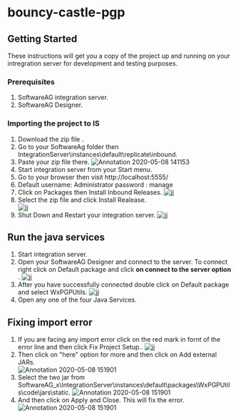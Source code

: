 # bouncy-castle-pgp

## Getting Started
These instructions will get you a copy of the project up and running on your intregration server for development and testing purposes.
### Prerequisites
1. SoftwareAG integration server.
2. SoftwareAG Designer.
### Importing the project to IS
1. Download the zip file .
2. Go to your SoftwareAg folder then IntegrationServer\instances\default\replicate\inbound.
3. Paste your zip file there.
![Annotation 2020-05-08 141153](https://user-images.githubusercontent.com/60179170/81388167-82161180-9135-11ea-8e06-27c4f659ee8a.png)
4. Start integration server from your Start menu.
5. Go to your browser then visit http://localhost:5555/
6. Default username: Administrator
           password : manage
7. Click on Packages then Install Inbound Releases.
![jj](https://user-images.githubusercontent.com/60179170/81390581-55fc8f80-9139-11ea-9990-5665249e2cdc.png)
8. Select the zip file and click Install Realease.<br />
![jj](https://user-images.githubusercontent.com/60179170/81391931-8ba27800-913b-11ea-9d26-e158c065bcd2.png)
9.  Shut Down and Restart your integration server.
![jj](https://user-images.githubusercontent.com/60179170/81392418-4468b700-913c-11ea-8ba8-9d21e8028140.png)
## Run the java services
1. Start integration server.
2. Open your SoftwareAG Designer and connect to the server. To connect right click on Default package and click <b> on connect to the server option </b>.
![jj](https://user-images.githubusercontent.com/60179170/81392609-898ce900-913c-11ea-82fa-126452b990b8.png)
3. After you have successfully connected double click on Default package and select WxPGPUtils.
![jj](https://user-images.githubusercontent.com/60179170/81392929-0ddf6c00-913d-11ea-9d7d-25a8f8809d27.png)
4. Open any one of the four Java Services.

## Fixing import error
1. If you are facing any import error click on the red mark in fornt of the error line and then click Fix Project Setup..
![jj](https://user-images.githubusercontent.com/60179170/81393821-97dc0480-913e-11ea-9086-a546d5bea370.png)
2. Then click on "here" option for more and then click on Add external JARs.<br />
![Annotation 2020-05-08 151901](https://user-images.githubusercontent.com/60179170/81395095-aa573d80-9140-11ea-9d38-b91ab29172d9.png)
3. Select the two jar from SoftwareAG_x\IntegrationServer\instances\default\packages\WxPGPUtils\code\jars\static. 
![Annotation 2020-05-08 151901](https://user-images.githubusercontent.com/60179170/81394879-4df41e00-9140-11ea-91b7-c035a72f8104.png)
4. And then click on Apply and Close. This will fix the error.<br />
![Annotation 2020-05-08 151901](https://user-images.githubusercontent.com/60179170/81394495-a0810a80-913f-11ea-8432-fca2bd05e724.png)






